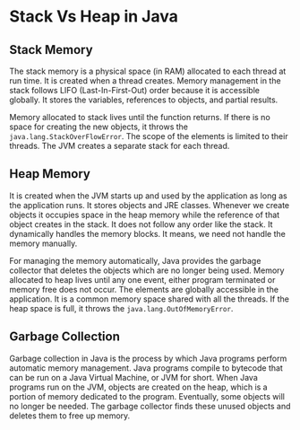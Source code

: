 # Stack Vs Heap in Java

## Stack Memory
The stack memory is a physical space (in RAM) allocated to each 
thread at run time. It is created when a thread creates. Memory 
management in the stack follows LIFO (Last-In-First-Out) 
order because it is accessible globally. It stores the variables, 
references to objects, and partial results. 

Memory allocated to stack lives until the function returns. If there is no space 
for creating the new objects, it throws the 
`java.lang.StackOverFlowError`. The scope of the elements is 
limited to their threads. The JVM creates a separate stack 
for each thread.

## Heap Memory
It is created when the JVM starts up and used by the 
application as long as the application runs. It stores 
objects and JRE classes. Whenever we create objects it 
occupies space in the heap memory while the reference of 
that object creates in the stack. It does not follow any 
order like the stack. It dynamically handles the memory blocks. 
It means, we need not handle the memory manually. 

For managing the memory automatically, Java provides the garbage 
collector that deletes the objects which are no longer being 
used. Memory allocated to heap lives until any one event, 
either program terminated or memory free does not occur. 
The elements are globally accessible in the application. 
It is a common memory space shared with all the threads. 
If the heap space is full, it throws the 
`java.lang.OutOfMemoryError`. 

## Garbage Collection
Garbage collection in Java is the process by which Java 
programs perform automatic memory management. Java programs 
compile to bytecode that can be run on a Java Virtual Machine, 
or JVM for short. When Java programs run on the JVM, objects 
are created on the heap, which is a portion of memory dedicated 
to the program. Eventually, some objects will no longer be 
needed. The garbage collector finds these unused objects and 
deletes them to free up memory.